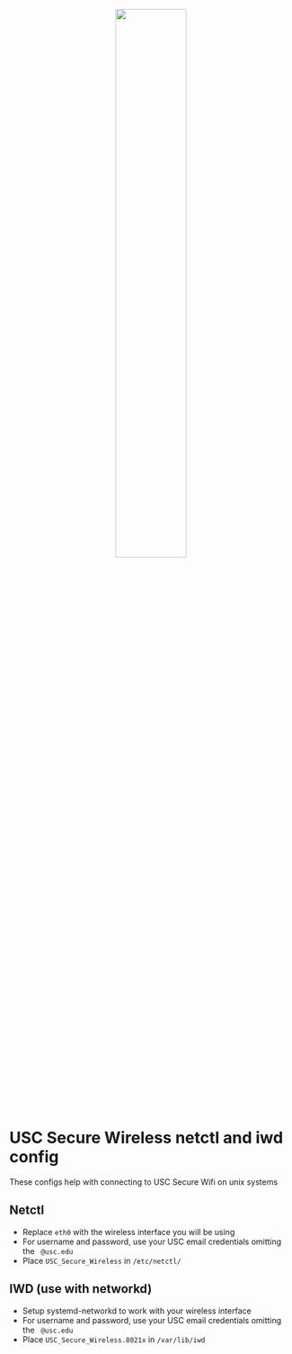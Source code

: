<p align="center">
  <img src="https://assets-www.calm.com/2e77697f538befb44e5e9a40f5775d2a.png" width="50%">
</p>

# USC Secure Wireless netctl and iwd config

These configs help with connecting to USC Secure Wifi on unix systems

## Netctl

* Replace `eth0` with the wireless interface you will be using
* For username and password, use your USC email credentials omitting the ` @usc.edu` 
* Place `USC_Secure_Wireless` in `/etc/netctl/`

## IWD (use with networkd)

* Setup systemd-networkd to work with your wireless interface
* For username and password, use your USC email credentials omitting the ` @usc.edu` 
* Place `USC_Secure_Wireless.8021x` in `/var/lib/iwd`
